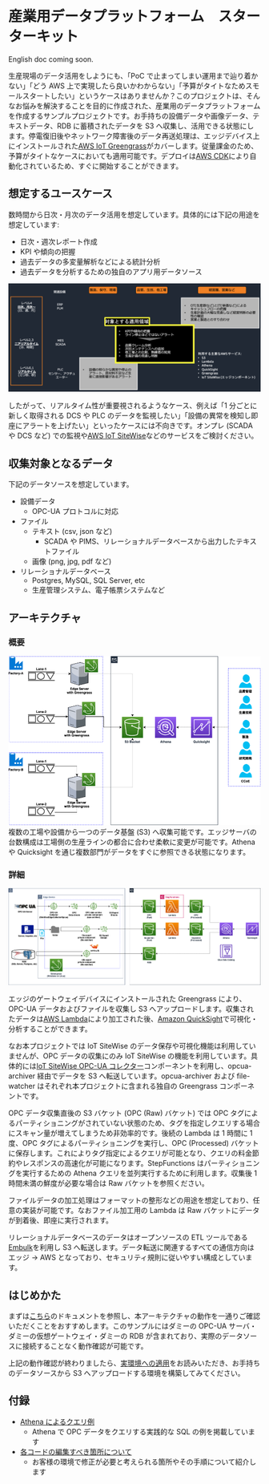 # 産業用データプラットフォーム　スターターキット

English doc coming soon.

生産現場のデータ活用をしようにも、「PoC で止まってしまい運用まで辿り着かない」「どう AWS 上で実現したら良いかわからない」「予算がタイトなためスモールスタートしたい」というケースはありませんか？このプロジェクトは、そんなお悩みを解決することを目的に作成された、産業用のデータプラットフォームを作成するサンプルプロジェクトです。お手持ちの設備データや画像データ、テキストデータ、RDB に蓄積されたデータを S3 へ収集し、活用できる状態にします。停電復旧後やネットワーク障害後のデータ再送処理は、エッジデバイス上にインストールされた[AWS IoT Greengrass](https://aws.amazon.com/greengrass/)がカバーします。従量課金のため、予算がタイトなケースにおいても適用可能です。デプロイは[AWS CDK](https://aws.amazon.com/cdk/)により自動化されているため、すぐに開始することができます。

## 想定するユースケース

数時間から日次・月次のデータ活用を想定しています。具体的には下記の用途を想定しています:

- 日次・週次レポート作成
- KPI や傾向の把握
- 過去データの多変量解析などによる統計分析
- 過去データを分析するための独自のアプリ用データソース

![](./docs/imgs/application_domain.png)

したがって、リアルタイム性が重要視されるようなケース、例えば「1 分ごとに新しく取得される DCS や PLC のデータを監視したい」「設備の異常を検知し即座にアラートを上げたい」といったケースには不向きです。オンプレ (SCADA や DCS など) での監視や[AWS IoT SiteWise](https://aws.amazon.com/iot-sitewise/)などのサービスをご検討ください。

## 収集対象となるデータ

下記のデータソースを想定しています。

- 設備データ
  - OPC-UA プロトコルに対応
- ファイル
  - テキスト (csv, json など)
    - SCADA や PIMS、リレーショナルデータベースから出力したテキストファイル
  - 画像 (png, jpg, pdf など)
- リレーショナルデータベース
  - Postgres, MySQL, SQL Server, etc
  - 生産管理システム、電子帳票システムなど

## アーキテクチャ

### 概要

![](./docs/imgs/multi_gateway.png)
複数の工場や設備から一つのデータ基盤 (S3) へ収集可能です。エッジサーバの台数構成は工場側の生産ラインの都合に合わせ柔軟に変更が可能です。Athena や Quicksight を通じ複数部門がデータをすぐに参照できる状態になります。

### 詳細

![](./docs/imgs/arch.png)

エッジのゲートウェイデバイスにインストールされた Greengrass により、OPC-UA データおよびファイルを収集し S3 へアップロードします。収集されたデータは[AWS Lambda](https://aws.amazon.com/lambda/)により加工された後、[Amazon QuickSight](https://aws.amazon.com/quicksight/)で可視化・分析することができます。

なお本プロジェクトでは IoT SiteWise のデータ保存や可視化機能は利用していませんが、OPC データの収集にのみ IoT SiteWise の機能を利用しています。具体的には[IoT SiteWise OPC-UA コレクター](https://docs.aws.amazon.com/greengrass/v2/developerguide/iotsitewise-opcua-collector-component.html)コンポーネントを利用し、opcua-archiver 経由でデータを S3 へ転送しています。opcua-archiver および file-watcher はそれぞれ本プロジェクトに含まれる独自の Greengrass コンポーネントです。

OPC データ収集直後の S3 バケット (OPC (Raw) バケット) では OPC タグによるパーティショニングがされていない状態のため、タグを指定しクエリする場合にスキャン量が増えてしまうため非効率的です。後続の Lambda は 1 時間に 1 度、OPC タグによるパーティショニングを実行し、OPC (Processed) バケットに保存します。これによりタグ指定によるクエリが可能となり、クエリの料金節約やレスポンスの高速化が可能になります。StepFunctions はパーティショニングを実行するための Athena クエリを並列実行するために利用します。収集後 1 時間未満の鮮度が必要な場合は Raw バケットを参照ください。

ファイルデータの加工処理はフォーマットの整形などの用途を想定しており、任意の実装が可能です。なおファイル加工用の Lambda は Raw バケットにデータが到着後、即座に実行されます。

リレーショナルデータベースのデータはオープンソースの ETL ツールである [Embulk](https://www.embulk.org/)を利用し S3 へ転送します。データ転送に関連するすべての通信方向はエッジ -> AWS となっており、セキュリティ規則に従いやすい構成としています。

## はじめかた

まずは[こちら](./docs/ja/getting_started_ja.md)のドキュメントを参照し、本アーキテクチャの動作を一通りご確認いただくことをおすすめします。このサンプルにはダミーの OPC-UA サーバ・ダミーの仮想ゲートウェイ・ダミーの RDB が含まれており、実際のデータソースに接続することなく動作確認が可能です。

上記の動作確認が終わりましたら、[実環境への適用](./docs/ja/actual_env.md)をお読みいただき、お手持ちのデータソースから S3 へアップロードする環境を構築してみてください。

## 付録

- [Athena によるクエリ例](./docs/ja/athena_example.md)
  - Athena で OPC データをクエリする実践的な SQL の例を掲載しています
- [各コードの編集すべき箇所について](./docs/ja/edit.md)
  - お客様の環境で修正が必要と考えられる箇所やその手順について紹介します

